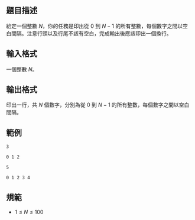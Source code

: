 ## 題目描述
給定一個整數 $N$，你的任務是印出從 $0$ 到 $N - 1$ 的所有整數，每個數字之間以空白間隔。注意行頭以及行尾不該有空白，完成輸出後應該印出一個換行。

## 輸入格式
一個整數 $N$。

## 輸出格式
印出一行，共 $N$ 個數字，分別為從 $0$ 到 $N - 1$ 的所有整數，每個數字之間以空白間隔。

## 範例

```input1
3
```

```output1
0 1 2
```

```input2
5
```

```output2
0 1 2 3 4
```
## 規範
- $1 \leq N \leq 100$
